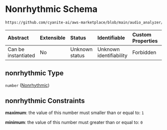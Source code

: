 # Nonrhythmic Schema

```txt
https://github.com/cyanite-ai/aws-marketplace/blob/main/audio_analyzer/schemes/marketplace_v1/schema/TaggingV8.schema.json#/$defs/MovementScoresV1/properties/nonrhythmic
```



| Abstract            | Extensible | Status         | Identifiable            | Custom Properties | Additional Properties | Access Restrictions | Defined In                                                                     |
| :------------------ | :--------- | :------------- | :---------------------- | :---------------- | :-------------------- | :------------------ | :----------------------------------------------------------------------------- |
| Can be instantiated | No         | Unknown status | Unknown identifiability | Forbidden         | Allowed               | none                | [TaggingV8.schema.json\*](../out/TaggingV8.schema.json "open original schema") |

## nonrhythmic Type

`number` ([Nonrhythmic](taggingv8-defs-movementscoresv1-properties-nonrhythmic.md))

## nonrhythmic Constraints

**maximum**: the value of this number must smaller than or equal to: `1`

**minimum**: the value of this number must greater than or equal to: `0`
